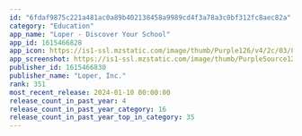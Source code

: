 ```yaml
---
id: "6fdaf9875c221a481ac0a89b402138458a9989cd4f3a78a3c0bf312fc8aec82a"
category: "Education"
app_name: "Loper - Discover Your School"
app_id: 1615466828
app_icon: https://is1-ssl.mzstatic.com/image/thumb/Purple126/v4/2c/03/8d/2c038d4d-5f91-14ca-2870-777638e31022/AppIcon-1x_U007epad-85-220.png/1024x1024bb.png
app_screenshot: https://is1-ssl.mzstatic.com/image/thumb/PurpleSource122/v4/fb/74/fd/fb74fd88-9398-bbd8-86b4-07a0d1f5ffb5/9f3b285b-c8a8-45ea-9174-af376e590f8c_Slice_1.jpg/1284x2778bb.png
publisher_id: 1615466830
publisher_name: "Loper, Inc."
rank: 351
most_recent_release: 2024-01-10 00:00:00
release_count_in_past_year: 4
release_count_in_past_year_category: 16
release_count_in_past_year_top_in_category: 35
---
```

